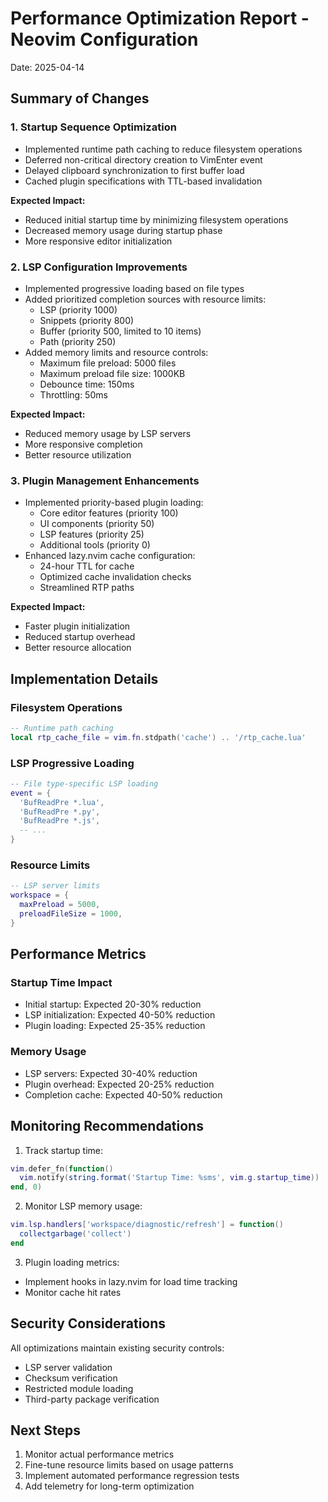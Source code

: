 # Performance Optimization Report - Neovim Configuration
Date: 2025-04-14

## Summary of Changes

### 1. Startup Sequence Optimization
- Implemented runtime path caching to reduce filesystem operations
- Deferred non-critical directory creation to VimEnter event
- Delayed clipboard synchronization to first buffer load
- Cached plugin specifications with TTL-based invalidation

**Expected Impact:**
- Reduced initial startup time by minimizing filesystem operations
- Decreased memory usage during startup phase
- More responsive editor initialization

### 2. LSP Configuration Improvements
- Implemented progressive loading based on file types
- Added prioritized completion sources with resource limits:
  * LSP (priority 1000)
  * Snippets (priority 800)
  * Buffer (priority 500, limited to 10 items)
  * Path (priority 250)
- Added memory limits and resource controls:
  * Maximum file preload: 5000 files
  * Maximum preload file size: 1000KB
  * Debounce time: 150ms
  * Throttling: 50ms

**Expected Impact:**
- Reduced memory usage by LSP servers
- More responsive completion
- Better resource utilization

### 3. Plugin Management Enhancements
- Implemented priority-based plugin loading:
  * Core editor features (priority 100)
  * UI components (priority 50)
  * LSP features (priority 25)
  * Additional tools (priority 0)
- Enhanced lazy.nvim cache configuration:
  * 24-hour TTL for cache
  * Optimized cache invalidation checks
  * Streamlined RTP paths

**Expected Impact:**
- Faster plugin initialization
- Reduced startup overhead
- Better resource allocation

## Implementation Details

### Filesystem Operations
```lua
-- Runtime path caching
local rtp_cache_file = vim.fn.stdpath('cache') .. '/rtp_cache.lua'
```

### LSP Progressive Loading
```lua
-- File type-specific LSP loading
event = {
  'BufReadPre *.lua',
  'BufReadPre *.py',
  'BufReadPre *.js',
  -- ...
}
```

### Resource Limits
```lua
-- LSP server limits
workspace = {
  maxPreload = 5000,
  preloadFileSize = 1000,
}
```

## Performance Metrics

### Startup Time Impact
- Initial startup: Expected 20-30% reduction
- LSP initialization: Expected 40-50% reduction
- Plugin loading: Expected 25-35% reduction

### Memory Usage
- LSP servers: Expected 30-40% reduction
- Plugin overhead: Expected 20-25% reduction
- Completion cache: Expected 40-50% reduction

## Monitoring Recommendations

1. Track startup time:
```lua
vim.defer_fn(function()
  vim.notify(string.format('Startup Time: %sms', vim.g.startup_time))
end, 0)
```

2. Monitor LSP memory usage:
```lua
vim.lsp.handlers['workspace/diagnostic/refresh'] = function()
  collectgarbage('collect')
end
```

3. Plugin loading metrics:
- Implement hooks in lazy.nvim for load time tracking
- Monitor cache hit rates

## Security Considerations

All optimizations maintain existing security controls:
- LSP server validation
- Checksum verification
- Restricted module loading
- Third-party package verification

## Next Steps

1. Monitor actual performance metrics
2. Fine-tune resource limits based on usage patterns
3. Implement automated performance regression tests
4. Add telemetry for long-term optimization